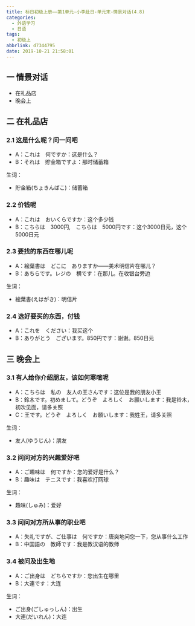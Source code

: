 ```yaml
---
title: 标日初级上册——第1单元-小李赴日-单元末-情景对话(4.8)
categories:
  - 外语学习
  - 日语
tags:
  - 初级上
abbrlink: d7344795
date: 2019-10-21 21:58:01
---
```

## 一 情景对话

* 在礼品店
* 晚会上

<!--more-->

## 二 在礼品店

### 2.1 这是什么呢？问一问吧
* A：これは　何ですか：这是什么？
* B：それは　貯金箱ですよ：那时储蓄箱

生词：

* 貯金箱(ちょきんばこ)：储蓄箱

### 2.2 价钱呢

* A：これは　おいくらですか：这个多少钱
* B：こちらは　3000円,　こちらは　5000円です：这个3000日元，这个5000日元

### 2.3 要找的东西在哪儿呢
* A：絵葉書は　どこに　ありますか——美术明信片在哪儿？
* B：あちらです。レジの　横です：在那儿。在收银台旁边


生词：  
* 絵葉書(えはがき)：明信片

### 2.4 选好要买的东西，付钱

* A：これを　ください：我买这个
* B：ありがとう　ございます。850円です：谢谢。850日元

## 三 晚会上

### 3.1 有人给你介绍朋友，该如何寒暄呢

* A：こちらは　私の　友人の王さんです：这位是我的朋友小王
* B：鈴木です。初めまして。どうぞ　よろしく　お願いします：我是铃木，初次见面，请多关照
* C：王です。どうぞ　よろしく　お願いします：我姓王，请多关照

生词：

* 友人(ゆうじん)：朋友

### 3.2 问问对方的兴趣爱好吧

* A：ご趣味は　何ですか：您的爱好是什么？
* B：趣味は　テニスです：我喜欢打网球

生词：

* 趣味(しゅみ)：爱好

### 3.3 问问对方所从事的职业吧

* A：失礼ですが、ご仕事は　何ですか：唐突地问您一下，您从事什么工作
* B：中国語の　教師です：我是教汉语的教师

### 3.4 被问及出生地

* A：ご出身は　どちらですか：您出生在哪里
* B：大連です：大连

生词：

* ご出身(ごしゅっしん)：出生
* 大連(だいれん)：大连
